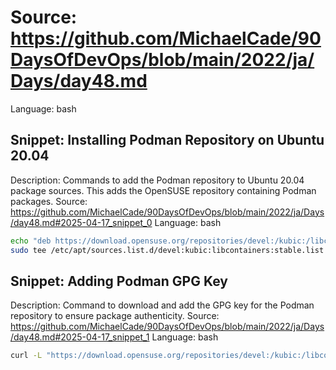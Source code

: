 # Source: https://github.com/MichaelCade/90DaysOfDevOps/blob/main/2022/ja/Days/day48.md
Language: bash

## Snippet: Installing Podman Repository on Ubuntu 20.04
Description: Commands to add the Podman repository to Ubuntu 20.04 package sources. This adds the OpenSUSE repository containing Podman packages.
Source: https://github.com/MichaelCade/90DaysOfDevOps/blob/main/2022/ja/Days/day48.md#2025-04-17_snippet_0
Language: bash

```bash
echo "deb https://download.opensuse.org/repositories/devel:/kubic:/libcontainers:/stable/xUbuntu_20.04/ /" |
sudo tee /etc/apt/sources.list.d/devel:kubic:libcontainers:stable.list
```

## Snippet: Adding Podman GPG Key
Description: Command to download and add the GPG key for the Podman repository to ensure package authenticity.
Source: https://github.com/MichaelCade/90DaysOfDevOps/blob/main/2022/ja/Days/day48.md#2025-04-17_snippet_1
Language: bash

```bash
curl -L "https://download.opensuse.org/repositories/devel:/kubic:/libcontainers:/stable/xUbuntu_20.04/Release.key" | sudo apt-key add -
```